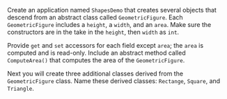 Create an application named `ShapesDemo` that creates several objects that descend from an abstract class called `GeometricFigure`. Each `GeometricFigure` includes a `height`, a `width`, and an `area`. Make sure the constructors are in the take in the `height`, then `width` as `int`.

Provide `get` and `set` accessors for each field except `area`; the `area` is computed and is read-only. Include an abstract method called `ComputeArea()` that computes the area of the `GeometricFigure`. 

Next you will create three additional classes derived from the `GeometricFigure` class. Name these derived classes: `Rectange`, `Square`, and `Triangle`. 
